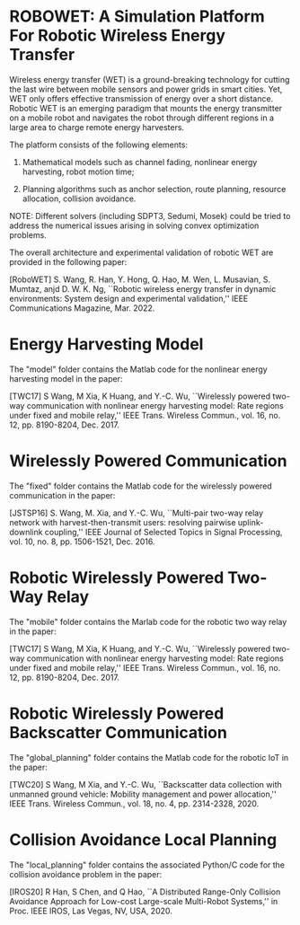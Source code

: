 # ROBOWET: A Simulation Platform For Robotic Wireless Energy Transfer

Wireless energy transfer (WET) is a ground-breaking technology for cutting the last wire between mobile sensors and power grids in smart cities. Yet, WET only offers effective transmission of energy over a short distance. Robotic WET is an emerging paradigm that mounts the energy transmitter on a mobile robot and navigates the robot through different regions in a large area to charge remote energy harvesters.

The platform consists of the following elements:

1) Mathematical models such as channel fading, nonlinear energy harvesting, robot motion time;

2) Planning algorithms such as anchor selection, route planning, resource allocation, collision avoidance.

NOTE: Different solvers (including SDPT3, Sedumi, Mosek) could be tried to address the numerical issues arising in solving convex optimization problems. 

The overall architecture and experimental validation of robotic WET are provided in the following paper:

[RoboWET] S. Wang, R. Han, Y. Hong, Q. Hao, M. Wen, L. Musavian, S. Mumtaz, anjd D. W. K. Ng, 
``Robotic wireless energy transfer in dynamic environments: System design and experimental validation,''
IEEE Communications Magazine, Mar. 2022.


# Energy Harvesting Model

The "model" folder contains the Matlab code for the nonlinear energy harvesting model in the paper:

[TWC17] S Wang, M Xia, K Huang, and Y.-C. Wu, 
``Wirelessly powered two-way communication with nonlinear energy harvesting model: Rate regions under fixed and mobile relay,'' 
IEEE Trans. Wireless Commun., vol. 16, no. 12, pp. 8190-8204, Dec. 2017.

# Wirelessly Powered Communication

The "fixed" folder contains the Matlab code for the wirelessly powered communication in the paper:

[JSTSP16] S. Wang, M. Xia, and Y.-C. Wu, 
``Multi-pair two-way relay network with harvest-then-transmit users: resolving pairwise uplink-downlink coupling,'' 
IEEE Journal of Selected Topics in Signal Processing, vol. 10, no. 8, pp. 1506-1521, Dec. 2016.

# Robotic Wirelessly Powered Two-Way Relay

The "mobile" folder contains the Marlab code for the robotic two way relay in the paper:

[TWC17] S Wang, M Xia, K Huang, and Y.-C. Wu, 
``Wirelessly powered two-way communication with nonlinear energy harvesting model: Rate regions under fixed and mobile relay,'' 
IEEE Trans. Wireless Commun., vol. 16, no. 12, pp. 8190-8204, Dec. 2017.

# Robotic Wirelessly Powered Backscatter Communication

The "global_planning" folder contains the Matlab code for the robotic IoT in the paper:

[TWC20] S Wang, M Xia, and Y.-C. Wu,
``Backscatter data collection with unmanned ground vehicle: Mobility management and power allocation,''
IEEE Trans. Wireless Commun., vol. 18, no. 4, pp. 2314-2328, 2020.

# Collision Avoidance Local Planning

The "local_planning" folder contains the associated Python/C code for the collision avoidance problem in the paper:

[IROS20] R Han, S Chen, and Q Hao, ``A Distributed Range-Only Collision Avoidance Approach for Low-cost Large-scale Multi-Robot Systems,'' in Proc. IEEE IROS, Las Vegas, NV, USA, 2020.

